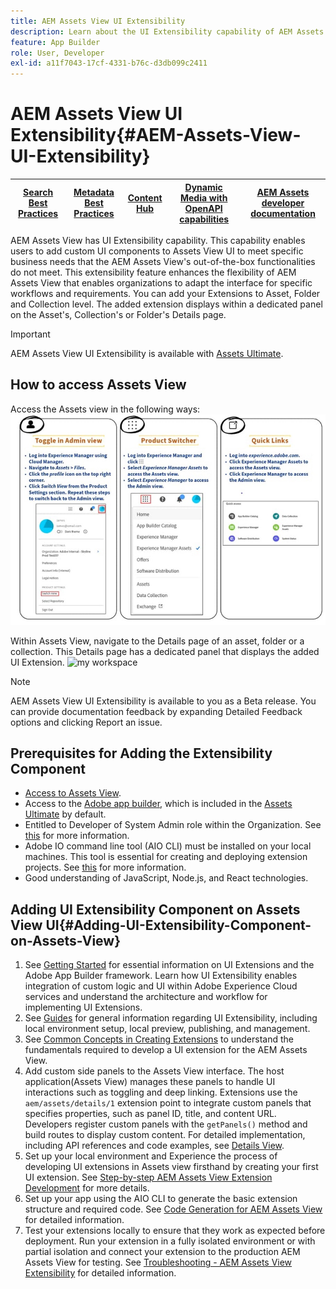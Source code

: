 ```yaml
---
title: AEM Assets View UI Extensibility
description: Learn about the UI Extensibility capability of AEM Assets View. AEM Assets View UI enables adding custom UI components to meet specific business needs.
feature: App Builder
role: User, Developer
exl-id: a11f7043-17cf-4331-b76c-d3db099c2411
---
```

# AEM Assets View UI Extensibility{#AEM-Assets-View-UI-Extensibility}

| [Search Best Practices](/help/assets/search-best-practices.md) |[Metadata Best Practices](/help/assets/metadata-best-practices.md)|[Content Hub](/help/assets/product-overview.md)|[Dynamic Media with OpenAPI capabilities](/help/assets/dynamic-media-open-apis-overview.md)|[AEM Assets developer documentation](https://developer.adobe.com/experience-cloud/experience-manager-apis/)|
| ------------- | --------------------------- |---------|----|-----|

AEM Assets View has UI Extensibility capability. This capability enables users to add custom UI components to Assets View UI to meet specific business needs that the AEM Assets View's out-of-the-box functionalities do not meet. This extensibility feature enhances the flexibility of AEM Assets View that enables organizations to adapt the interface for specific workflows and requirements. 
You can add your Extensions to Asset, Folder and Collection level. The added extension displays within a dedicated panel on the Asset's, Collection's or Folder's Details page.

>[!IMPORTANT]
> AEM Assets View UI Extensibility is available with [Assets Ultimate](/help/assets/assets-ultimate-overview.md).

## <a id="1"></a> How to access Assets View

Access the Assets view in the following ways:
![access-assets-view-ui](/help/assets/assets/access-assets-view.jpg)



Within Assets View, navigate to the Details page of an asset, folder or a collection. This Details page has a dedicated panel that displays the added UI Extension.
![my workspace](/help/assets/assets/my-workspace-assets-view3.png)

>[!NOTE]
>
> AEM Assets View UI Extensibility is available to you as a Beta release. You can provide documentation feedback by expanding Detailed Feedback options and clicking Report an issue.

## Prerequisites for Adding the Extensibility Component 

* [Access to Assets View](#1).
* Access to the [Adobe app builder](https://developer.adobe.com/app-builder/docs/overview/), which is included in the [Assets Ultimate](/help/assets/assets-ultimate-overview.md) by default. 
* Entitled to Developer of System Admin role within the Organization. See [this](https://developer.adobe.com/uix/docs/guides/get-access/) for more information.
* Adobe IO command line tool (AIO CLI) must be installed on your local machines. This tool is essential for creating and deploying extension projects. See [this](https://developer.adobe.com/app-builder/docs/getting_started/#local-environment-set-up) for more information.
* Good understanding of JavaScript, Node.js, and React technologies.

## Adding UI Extensibility Component on Assets View UI{#Adding-UI-Extensibility-Component-on-Assets-View}

1. See [Getting Started](https://developer.adobe.com/uix/docs/getting-started/) for essential information on UI Extensions and the Adobe App Builder framework. Learn how UI Extensibility enables integration of custom logic and UI within Adobe Experience Cloud services and understand the architecture and workflow for implementing UI Extensions.
1. See [Guides](https://developer.adobe.com/uix/docs/guides/) for general information regarding UI Extensibility, including local environment setup, local preview, publishing, and management.
1. See [Common Concepts in Creating Extensions](https://developer.adobe.com/uix/docs/services/aem-assets-view/api/commons/) to understand the fundamentals required to develop a UI extension for the AEM Assets View.
1. Add custom side panels to the Assets View interface. The host application(Assets View) manages these panels to handle UI interactions such as toggling and deep linking. Extensions use the `aem/assets/details/1` extension point to integrate custom panels that specifies properties, such as panel ID, title, and content URL. Developers register custom panels with the `getPanels()` method and build routes to display custom content. For detailed implementation, including API references and code examples, see [Details View](https://developer.adobe.com/uix/docs/services/aem-assets-view/api/details-view/).
1. Set up your local environment and Experience the process of developing UI extensions in Assets view firsthand by creating your first UI extension. See [Step-by-step AEM Assets View Extension Development](https://developer.adobe.com/uix/docs/services/aem-assets-view/extension-development/) for more details.
1. Set up your app using the AIO CLI to generate the basic extension structure and required code. See [Code Generation for AEM Assets View](https://developer.adobe.com/uix/docs/services/aem-assets-view/code-generation/) for detailed information.
1. Test your extensions locally to ensure that they work as expected before deployment. Run your extension in a fully isolated environment or with partial isolation and connect your extension to the production AEM Assets View for testing. See [Troubleshooting - AEM Assets View Extensibility](https://developer.adobe.com/uix/docs/services/aem-assets-view/debug/) for detailed information.

